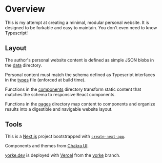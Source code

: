 # Overview

This is my attempt at creating a minimal, modular personal website. It is designed to be forkable and easy to maintain. You don't even need to know Typescript!

## Layout

The author's personal website content is defined as simple JSON blobs in the [data](./data) directory.

Personal content must match the schema defined as Typescript interfaces in the [types](./types.ts) file (enforced at build time).

Functions in the [components](./components) directory transform static content that matches the schema to responsive React components.

Functions in the [pages](./pages) directory map content to components and organize results into a digestible and navigable website layout.

## Tools

This is a [Next.js](https://nextjs.org/) project bootstrapped with [`create-next-app`](https://github.com/vercel/next.js/tree/canary/packages/create-next-app).

Components and themes from [Chakra UI](https://chakra-ui.com/).

[yorke.dev](https://yorke.dev) is deployed with [Vercel](https://vercel.com/) from the [yorke](https://github.com/yorhodes/website/tree/yorke) branch.
